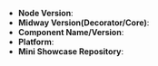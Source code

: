 <!--
Thank you for reporting an issue.

1. It's RECOMMENDED to submit PR for typo or tiny bug fix.
2. If this's a FEATURE request, please provide: details, pseudo codes if necessary.
3. If this's a BUG, please provide: course repetition, error log and configuration. Fill in as much of the template below as you're able.
4. It will be nice to use `egg-init --type=simple bug` to provide a mini GitHub repository which can reproduce the issue.

感谢您向我们反馈问题。

1. 提交问题前，请先阅读文档，善用搜索
2. 我们推荐如果是小问题（错别字修改，小的 bug fix）直接提交 PR。
3. 如果是一个新需求，请提供：详细需求描述，最好是有伪代码实现。
4. 如果是一个 BUG，请提供：复现步骤，错误日志以及相关配置，并尽量填写下面的模板中的条目。
5. 如果可以，请使用 `midway-init` 提供一个最小可复现的代码仓库，方便我们排查问题。
6. 扩展阅读：[如何向开源项目提交无法解答的问题](https://zhuanlan.zhihu.com/p/25795393)
-->

* **Node Version**:
* **Midway Version(Decorator/Core)**:
* **Component Name/Version**:
* **Platform**:
* **Mini Showcase Repository**:

<!-- Enter your issue details below this comment. -->
